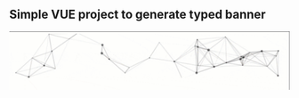 ## Simple VUE project to generate typed banner

![Banner](https://github.com/g0621/g0621/blob/main/images/banner_gif.gif)